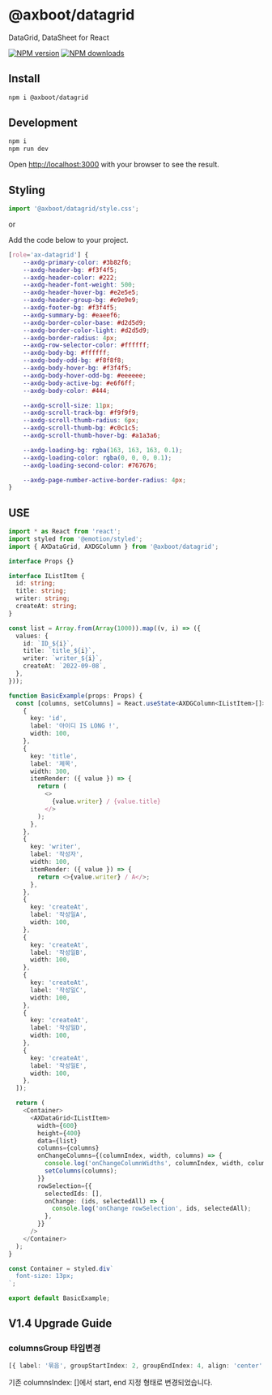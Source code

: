 # @axboot/datagrid

DataGrid, DataSheet for React

[![NPM version](https://img.shields.io/npm/v/@axboot/datagrid.svg?style=flat)](https://npmjs.org/package/@axboot/datagrid)
[![NPM downloads](http://img.shields.io/npm/dm/@axboot/datagrid.svg?style=flat)](https://npmjs.org/package/@axboot/datagrid)

## Install

```bash
npm i @axboot/datagrid
```

## Development

```bash
npm i
npm run dev
```

Open [http://localhost:3000](http://localhost:3000) with your browser to see the result.

## Styling

```typescript jsx
import '@axboot/datagrid/style.css';
```

or

Add the code below to your project.

```css
[role='ax-datagrid'] {
    --axdg-primary-color: #3b82f6;
    --axdg-header-bg: #f3f4f5;
    --axdg-header-color: #222;
    --axdg-header-font-weight: 500;
    --axdg-header-hover-bg: #e2e5e5;
    --axdg-header-group-bg: #e9e9e9;
    --axdg-footer-bg: #f3f4f5;
    --axdg-summary-bg: #eaeef6;
    --axdg-border-color-base: #d2d5d9;
    --axdg-border-color-light: #d2d5d9;
    --axdg-border-radius: 4px;
    --axdg-row-selector-color: #ffffff;
    --axdg-body-bg: #ffffff;
    --axdg-body-odd-bg: #f8f8f8;
    --axdg-body-hover-bg: #f3f4f5;
    --axdg-body-hover-odd-bg: #eeeeee;
    --axdg-body-active-bg: #e6f6ff;
    --axdg-body-color: #444;

    --axdg-scroll-size: 11px;
    --axdg-scroll-track-bg: #f9f9f9;
    --axdg-scroll-thumb-radius: 6px;
    --axdg-scroll-thumb-bg: #c0c1c5;
    --axdg-scroll-thumb-hover-bg: #a1a3a6;

    --axdg-loading-bg: rgba(163, 163, 163, 0.1);
    --axdg-loading-color: rgba(0, 0, 0, 0.1);
    --axdg-loading-second-color: #767676;

    --axdg-page-number-active-border-radius: 4px;
}

```

## USE

```typescript jsx
import * as React from 'react';
import styled from '@emotion/styled';
import { AXDataGrid, AXDGColumn } from '@axboot/datagrid';

interface Props {}

interface IListItem {
  id: string;
  title: string;
  writer: string;
  createAt: string;
}

const list = Array.from(Array(1000)).map((v, i) => ({
  values: {
    id: `ID_${i}`,
    title: `title_${i}`,
    writer: `writer_${i}`,
    createAt: `2022-09-08`,
  },
}));

function BasicExample(props: Props) {
  const [columns, setColumns] = React.useState<AXDGColumn<IListItem>[]>([
    {
      key: 'id',
      label: '아이디 IS LONG !',
      width: 100,
    },
    {
      key: 'title',
      label: '제목',
      width: 300,
      itemRender: ({ value }) => {
        return (
          <>
            {value.writer} / {value.title}
          </>
        );
      },
    },
    {
      key: 'writer',
      label: '작성자',
      width: 100,
      itemRender: ({ value }) => {
        return <>{value.writer} / A</>;
      },
    },
    {
      key: 'createAt',
      label: '작성일A',
      width: 100,
    },
    {
      key: 'createAt',
      label: '작성일B',
      width: 100,
    },
    {
      key: 'createAt',
      label: '작성일C',
      width: 100,
    },
    {
      key: 'createAt',
      label: '작성일D',
      width: 100,
    },
    {
      key: 'createAt',
      label: '작성일E',
      width: 100,
    },
  ]);

  return (
    <Container>
      <AXDataGrid<IListItem>
        width={600}
        height={400}
        data={list}
        columns={columns}
        onChangeColumns={(columnIndex, width, columns) => {
          console.log('onChangeColumnWidths', columnIndex, width, columns);
          setColumns(columns);
        }}
        rowSelection={{
          selectedIds: [],
          onChange: (ids, selectedAll) => {
            console.log('onChange rowSelection', ids, selectedAll);
          },
        }}
      />
    </Container>
  );
}

const Container = styled.div`
  font-size: 13px;
`;

export default BasicExample;
```

## V1.4 Upgrade Guide

### columnsGroup 타입변경
```typescript jsx
[{ label: '묶음', groupStartIndex: 2, groupEndIndex: 4, align: 'center' }]
```
기존 columnsIndex: []에서 start, end 지정 형태로 변경되었습니다.
